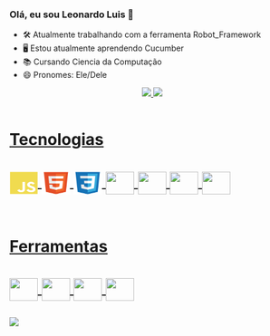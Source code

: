 ### Olá, eu sou Leonardo Luis 👋


- 🛠️ Atualmente trabalhando com a ferramenta Robot_Framework
- 🖥️ Estou atualmente aprendendo Cucumber
- 📚 Cursando Ciencia da Computação
- 😄 Pronomes: Ele/Dele

<div align="center">
  <a href="https://github.com/LeonardoLuisAdelino">
  <img height="180em" src="https://github-readme-stats.vercel.app/api?username=LeonardoLuisAdelino&show_icons=true&theme=dark&include_all_commits=true&count_private=true"/>
  <img height="180em" src="https://github-readme-stats.vercel.app/api/top-langs/?username=LeonardoLuisAdelino&layout=compact&langs_count=7&theme=dark"/>    
</div>
  <div style="display: inline_block"><br>
    <h1>Tecnologias<h1>
  <img align="center" alt="Rafa-Js" height="40" width="50" src="https://raw.githubusercontent.com/devicons/devicon/master/icons/javascript/javascript-plain.svg">
  <img align="center" alt="Rafa-HTML" height="40" width="50" src="https://raw.githubusercontent.com/devicons/devicon/master/icons/html5/html5-original.svg">
  <img align="center" alt="Rafa-CSS" height="40" width="50" src="https://raw.githubusercontent.com/devicons/devicon/master/icons/css3/css3-original.svg">
  <img align="center" height="40" width="50" src="https://cdn.jsdelivr.net/gh/devicons/devicon@latest/icons/java/java-plain-wordmark.svg" />
  <img align="center" height="40" width="50" src="https://cdn.jsdelivr.net/gh/devicons/devicon@latest/icons/selenium/selenium-original.svg" />
  <img align="center" height="40" width="50" src="https://cdn.jsdelivr.net/gh/devicons/devicon@latest/icons/python/python-plain.svg" />
  <img align="center" height="40" width="50" src="https://cdn.jsdelivr.net/gh/devicons/devicon@latest/icons/sqldeveloper/sqldeveloper-plain.svg" />
                          
</div>

<div>
  <div style="display: inline_block"><br>
    <h1>Ferramentas<h1>
  <img align="center" height="40" width="50" src="https://cdn.jsdelivr.net/gh/devicons/devicon@latest/icons/git/git-original.svg" />
  <img align="center" height="40" width="50" src="https://cdn.jsdelivr.net/gh/devicons/devicon@latest/icons/github/github-original.svg" />
  <img align="center" height="40" width="50" src="https://cdn.jsdelivr.net/gh/devicons/devicon@latest/icons/postman/postman-plain.svg" />
  <img align="center" height="40" width="50" src="https://cdn.jsdelivr.net/gh/devicons/devicon@latest/icons/vscode/vscode-plain.svg" />
                  
                
</div>
  
  ##
  
  <div> 
  <a href="https://www.linkedin.com/in/leonardo-luis-lopes-adelino-198737210/"target="_blank"><img src="https://img.shields.io/badge/-LinkedIn-%230077B5?style=for-the-badge&logo=linkedin&logoColor=white"target="_blank"></a> 
</div>
